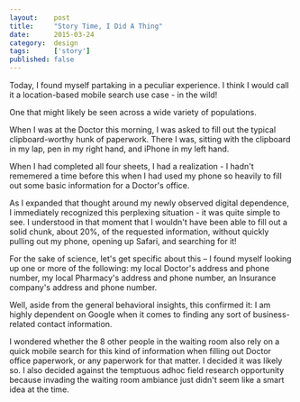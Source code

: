 ```yaml
---
layout:    post
title:     "Story Time, I Did A Thing"
date:      2015-03-24
category:  design
tags:      ['story']
published: false
---
```


Today, I found myself partaking in a peculiar experience. I think I would call it a location-based mobile search use case - in the wild! 

One that might likely be seen across a wide variety of populations. 

When I was at the Doctor this morning, I was asked to fill out the typical clipboard-worthy hunk of paperwork. There I was, sitting with the clipboard in my lap, pen in my right hand, and iPhone in my left hand. 

When I had completed all four sheets, I had a realization - I hadn't rememered a time before this when I had used my phone so heavily to fill out some basic information for a Doctor's office. 

As I expanded that thought around my newly observed digital dependence, I immediately recognized this perplexing situation - it was quite simple to see. I understood in that moment that I wouldn't have been able to fill out a solid chunk, about 20%, of the requested information, without quickly pulling out my phone, opening up Safari, and searching for it! 

For the sake of science, let's get specific about this – I found myself looking up one or more of the following: my local Doctor's address and phone number, my local Pharmacy's address and phone number, an Insurance company's address and phone number.

Well, aside from the general behavioral insights, this confirmed it: I am highly dependent on Google when it comes to finding any sort of business-related contact information. 

I wondered whether the 8 other people in the waiting room also rely on a quick mobile search for this kind of information when filling out Doctor office paperwork, or any paperwork for that matter. I decided it was likely so. I also decided against the temptuous adhoc field research opportunity because invading the waiting room ambiance just didn't seem like a smart idea at the time. 